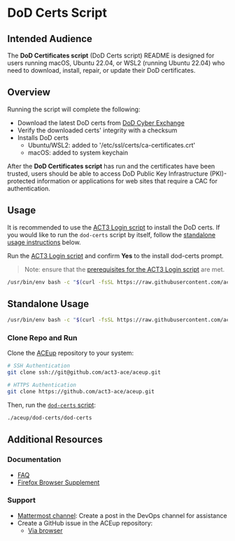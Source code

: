 # DoD Certs Script

## Intended Audience

The **DoD Certificates script** (DoD Certs script) README is designed for users running macOS, Ubuntu 22.04, or WSL2 (running Ubuntu 22.04) who need to download, install, repair, or update their DoD certificates.

## Overview

Running the script will complete the following:

- Download the latest DoD certs from [DoD Cyber Exchange](https://public.cyber.mil/pki-pke/)
- Verify the downloaded certs' integrity with a checksum
- Installs DoD certs
  - Ubuntu/WSL2: added to '/etc/ssl/certs/ca-certificates.crt'
  - macOS: added to system keychain

After the **DoD Certificates script** has run and the certificates have been trusted, users should be able to access DoD Public Key Infrastructure (PKI)-protected information or applications for web sites that require a CAC for authentication.

## Usage

It is recommended to use the [ACT3 Login script](../act3-login/README.md) to install the DoD certs. If you would like to run the `dod-certs` script by itself, follow the [standalone usage instructions](#standalone-usage) below.

Run the [ACT3 Login script](https://github.com/act3-ace/aceup#aceup) and confirm **Yes** to the install dod-certs prompt.

> Note: ensure that the [prerequisites for the ACT3 Login script](https://github.com/act3-ace/aceup#prerequisites) are met.

<!-- act3-pt https://github.com/act3-ace/aceup.git file:README.md lines:46-48 -->
<!-- ref:b93a637fe804ccc80ec62cedfec1184d00a07930 -->
```sh
/usr/bin/env bash -c "$(curl -fsSL https://raw.githubusercontent.com/act3-ace/aceup/main/act3-login/act3-login)"
```
<!-- act3-pt end -->

## Standalone Usage

```sh
/usr/bin/env bash -c "$(curl -fsSL https://raw.githubusercontent.com/act3-ace/aceup/main/dod-certs/dod-certs)"
```

### Clone Repo and Run

Clone the [ACEup](https://github.com/act3-ace/aceup) repository to your system:

```sh
# SSH Authentication
git clone ssh://git@github.com/act3-ace/aceup.git

# HTTPS Authentication
git clone https://github.com/act3-ace/aceup.git
```

Then, run the [`dod-certs` script](./dod-certs):

```sh
./aceup/dod-certs/dod-certs
```

## Additional Resources

### Documentation

- [FAQ](../docs/troubleshooting-faq.md)
- [Firefox Browser Supplement](../docs/apt-firefox-supplement.md)

### Support

- [Mattermost channel](https://chat.git.act3-ace.com/act3/channels/devops): Create a post in the DevOps channel for assistance
- Create a GitHub issue in the ACEup repository:
  - [Via browser](https://git.act3-ace.com/ace/aceup/-/issues/new)
